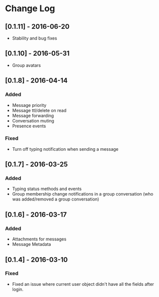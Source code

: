 # Change Log

## [0.1.11] - 2016-06-20

- Stability and bug fixes

## [0.1.10] - 2016-05-31

- Group avatars

## [0.1.8] - 2016-04-14

### Added
- Message priority
- Message ttl/delete on read
- Message forwarding
- Conversation muting
- Presence events

### Fixed
- Turn off typing notification when sending a message

## [0.1.7] - 2016-03-25
### Added
- Typing status methods and events
- Group membership change notifications in a group conversation (who was added/removed a group conversation)

## [0.1.6] - 2016-03-17
### Added
- Attachments for messages
- Message Metadata

## [0.1.4] - 2016-03-10
### Fixed
- Fixed an issue where current user object didn't have all the fields after login.
